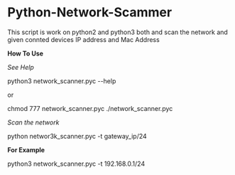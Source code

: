 # Python-Network-Scammer
This script is work on python2 and python3 both and scan the network and given connted devices IP address and Mac Address


**How To Use**

_See Help_

python3 network_scanner.pyc --help

or

chmod 777 network_scanner.pyc
./network_scanner.pyc

_Scan the network_

python networ3k_scanner.pyc -t gateway_ip/24


**For Example**

python3 network_scanner.pyc -t 192.168.0.1/24
